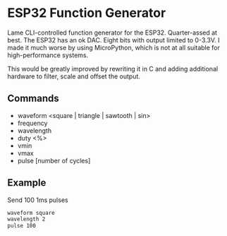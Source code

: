 # ESP32 Function Generator

Lame CLI-controlled function generator for the ESP32.  Quarter-assed
at best.  The ESP32 has an ok DAC.  Eight bits with output limited to
0-3.3V.  I made it much worse by using MicroPython, which is not at
all suitable for high-performance systems.

This would be greatly improved by rewriting it in C and adding
additional hardware to filter, scale and offset the output.

## Commands

* waveform <square | triangle | sawtooth | sin>
* frequency <Hz>
* wavelength <us>
* duty <%>
* vmin <V>
* vmax <V>
* pulse [number of cycles]

## Example

Send 100 1ms pulses

```bash
waveform square
wavelength 2
pulse 100
```
